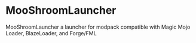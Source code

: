 MooShroomLauncher
=================

MooShroomLauncher a launcher for modpack compatible with Magic Mojo Loader, BlazeLoader, and Forge/FML
